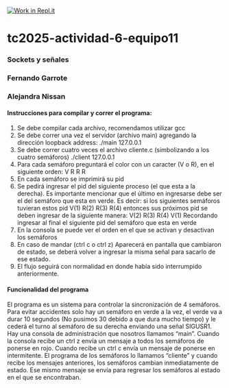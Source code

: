 [![Work in Repl.it](https://classroom.github.com/assets/work-in-replit-14baed9a392b3a25080506f3b7b6d57f295ec2978f6f33ec97e36a161684cbe9.svg)](https://classroom.github.com/online_ide?assignment_repo_id=296849&assignment_repo_type=GroupAssignmentRepo)
# tc2025-actividad-6-equipo11
### Sockets y señales
### Fernando Garrote
### Alejandra Nissan

#### Instrucciones para compilar y correr el programa:
1. Se debe compilar cada archivo, recomendamos utilizar gcc
2. Se debe correr una vez el servidor (archivo main) agregando la dirección loopback address:
./main 127.0.0.1
3. Se debe correr cuatro veces el archivo cliente.c (simbolizando a los cuatro semáforos)
./client 127.0.0.1
4. Para cada semáforo preguntará el color con un caracter (V o R), en el siguiente orden: V R R R
5. En cada semáforo se imprimirá su pid
6. Se pedirá ingresar el pid del siguiente proceso (el que esta a la derecha). 
Es importante mencionar que el último en ingresarse debe ser el del semáforo que esta en verde. 
Es decir: si los siguientes semáforos tuvieran estos pid 
V(1) R(2) R(3) R(4)
entonces sus próximos pid se deben ingresar de la siguiente manera:
V(2) R(3) R(4) V(1) Recordando ingresar al final el siguiente pid del semáforo que esta en verde
7. En la consola se puede ver el orden en el que se activan y desactivan los semáforos
8. En caso de mandar (ctrl c o ctrl z)
Aparecerá en pantalla que cambiaron de estado, se deberá volver a ingresar la misma señal para sacarlo de ese estado. 
9. El flujo seguirá con normalidad en donde había sido interrumpido anteriormente. 

#### Funcionalidad del programa
El programa es un sistema para controlar la sincronización de 4 semáforos. Para evitar accidentes solo hay un semáforo en verde a la vez, el verde va a durar 10 segundos (No pusimos 30 debido a que dura mucho tiempo) y le cederá el turno al semáforo de su derecha enviando una señal SIGUSR1. Hay una consola de administración que nosotros llamamos “main”. Cuando la consola recibe un ctrl z envía un mensaje a todos los semáforos de ponerse en rojo. Cuando recibe un ctrl c envía un mensaje de ponerse en intermitente. El programa de los semáforos lo llamamos “cliente” y cuando recibe los mensajes anteriores, los semáforos cambian inmediatamente de estado. Ese mismo mensaje se envía para regresar los semáforos al estado en el que se encontraban. 

